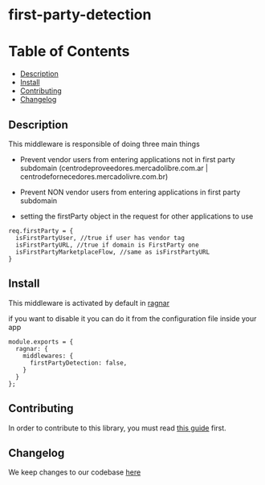 # first-party-detection

# Table of Contents
- [Description](#description)
- [Install](#install)
- [Contributing](#contributing)
- [Changelog](#changelog)

## Description

This middleware is responsible of doing three main things

- Prevent vendor users from entering applications not in first party subdomain (centrodeproveedores.mercadolibre.com.ar | centrodefornecedores.mercadolivre.com.br)

- Prevent NON vendor users from entering applications in  first party subdomain 

- setting the firstParty object in the request for other applications to use

```
req.firstParty = {
  isFirstPartyUser, //true if user has vendor tag
  isFirstPartyURL, //true if domain is FirstParty one
  isFirstPartyMarketplaceFlow, //same as isFirstPartyURL
}
```

## Install

This middleware is activated by default in [ragnar](https://github.com/mercadolibre/frontend-ragnar)

if you want to disable it you can do it from the configuration file inside your app

```
module.exports = {
  ragnar: {
    middlewares: {
      firstPartyDetection: false,
    }
  }
};
```

## Contributing

In order to contribute to this library, you must read [this guide](CONTRIBUTING.md) first.

## Changelog

We keep changes to our codebase [here](CHANGELOG.md)
